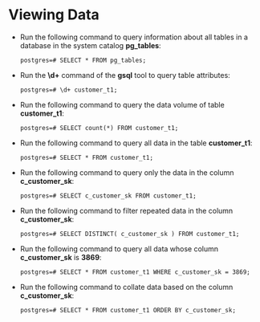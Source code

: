 # Viewing Data<a name="EN-US_TOPIC_0242370188"></a>

-   Run the following command to query information about all tables in a database in the system catalog  **pg\_tables**:

    ```
    postgres=# SELECT * FROM pg_tables;
    ```

-   Run the  **\\d+**  command of the  **gsql**  tool to query table attributes:

    ```
    postgres=# \d+ customer_t1;
    ```

-   Run the following command to query the data volume of table  **customer\_t1**:

    ```
    postgres=# SELECT count(*) FROM customer_t1;
    ```

-   Run the following command to query all data in the table  **customer\_t1**:

    ```
    postgres=# SELECT * FROM customer_t1;
    ```

-   Run the following command to query only the data in the column  **c\_customer\_sk**:

    ```
    postgres=# SELECT c_customer_sk FROM customer_t1;
    ```

-   Run the following command to filter repeated data in the column  **c\_customer\_sk**:

    ```
    postgres=# SELECT DISTINCT( c_customer_sk ) FROM customer_t1;
    ```

-   Run the following command to query all data whose column  **c\_customer\_sk**  is  **3869**:

    ```
    postgres=# SELECT * FROM customer_t1 WHERE c_customer_sk = 3869;
    ```

-   Run the following command to collate data based on the column  **c\_customer\_sk**:

    ```
    postgres=# SELECT * FROM customer_t1 ORDER BY c_customer_sk;
    ```


